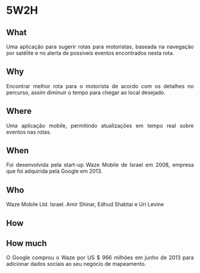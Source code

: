 # 5W2H

## What

<p align="justify"> 
Uma aplicação para sugerir rotas para motoristas, baseada na navegação por satélite e no alerta de possíveis eventos encontrados nesta rota.</p>

## Why

<p align="justify"> 
Encontrar melhor rota para o motorista de acordo com os detalhes no percurso, assim diminuir o tempo para chegar ao local desejado.
</p>

## Where 

<p align="justify"> 
Uma aplicação mobile, permitindo atualizações em tempo real sobre eventos nas rotas.
</p>

## When

<p align="justify"> 
Foi desenvolvida pela start-up Waze Mobile de Israel em 2008, empresa que foi adquirida pela Google em 2013.
</p>

## Who

<p align="justify"> 
Waze Mobile Ltd. Israel. Amir Shinar, Edhud Shabtai e Uri Levine
</p>

## How

<p align="justify"> 

</p>

## How much 

<p align="justify"> 
O Google comprou o Waze por US $ 966 milhões em junho de 2013 para adicionar dados sociais ao seu negócio de mapeamento.
</p>